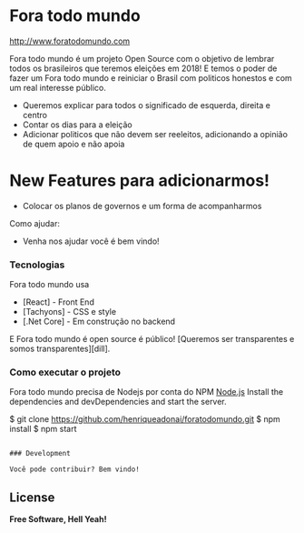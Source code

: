 # Fora todo mundo
http://www.foratodomundo.com

Fora todo mundo é um projeto Open Source com o objetivo de lembrar todos os brasileiros que teremos eleições em 2018! E temos o poder de fazer um Fora todo mundo e reiniciar o Brasil com politicos honestos e com um real interesse público.
  - Queremos explicar para todos o significado de esquerda, direita e centro
  - Contar os dias para a eleição
  - Adicionar politicos que não devem ser reeleitos, adicionando a opinião de quem apoio e não apoia

# New Features para adicionarmos!
  - Colocar os planos de governos e um forma de acompanharmos
  
Como ajudar:
  - Venha nos ajudar você é bem vindo!

### Tecnologias

Fora todo mundo usa

* [React] - Front End
* [Tachyons] - CSS e style
* [.Net Core] - Em construção no backend

E Fora todo mundo é open source é público! [Queremos ser transparentes e somos transparentes][dill].


### Como executar o projeto

Fora todo mundo precisa de Nodejs por conta do NPM [Node.js](https://nodejs.org/)
Install the dependencies and devDependencies and start the server.

$ git clone https://github.com/henriqueadonai/foratodomundo.git
$ npm install 
$ npm start
```

### Development

Você pode contribuir? Bem vindo!
```

License
----
**Free Software, Hell Yeah!**
